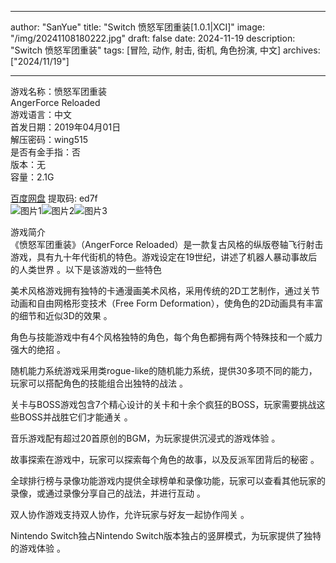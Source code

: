 
---
author: "SanYue"
title: "Switch 愤怒军团重装[1.0.1|XCI]"
image: "/img/20241108180222.jpg"
draft: false
date: 2024-11-19
description: "Switch 愤怒军团重装"
tags: [冒险, 动作, 射击, 街机, 角色扮演, 中文]
archives: ["2024/11/19"]

---

游戏名称：愤怒军团重装   
AngerForce Reloaded    
游戏语言：中文  
首发日期：2019年04月01日  
解压密码：wing515  
是否有金手指：否  
版本：无   
容量：2.1G

[百度网盘](https//pan.baidu.com/s/1Imp_iF_jxHJTDNBiGWaZzg) 提取码: ed7f  
![图片1](/img/407365.jpg)![图片2](/img/40774d.jpg)![图片3](/img/513df1.jpg)  

游戏简介  
《愤怒军团重装》（AngerForce Reloaded）是一款复古风格的纵版卷轴飞行射击游戏，具有九十年代街机的特色。游戏设定在19世纪，讲述了机器人暴动事故后的人类世界
。以下是该游戏的一些特色

美术风格游戏拥有独特的卡通漫画美术风格，采用传统的2D工艺制作，通过关节动画和自由网格形变技术（Free Form Deformation），使角色的2D动画具有丰富的细节和近似3D的效果
。

角色与技能游戏中有4个风格独特的角色，每个角色都拥有两个特殊技和一个威力强大的绝招
。

随机能力系统游戏采用类rogue-like的随机能力系统，提供30多项不同的能力，玩家可以搭配角色的技能组合出独特的战法
。

关卡与BOSS游戏包含7个精心设计的关卡和十余个疯狂的BOSS，玩家需要挑战这些BOSS并战胜它们才能通关
。

音乐游戏配有超过20首原创的BGM，为玩家提供沉浸式的游戏体验
。

故事探索在游戏中，玩家可以探索每个角色的故事，以及反派军团背后的秘密
。

全球排行榜与录像功能游戏内提供全球榜单和录像功能，玩家可以查看其他玩家的录像，或通过录像分享自己的战法，并进行互动
。

双人协作游戏支持双人协作，允许玩家与好友一起协作闯关
。

Nintendo Switch独占Nintendo Switch版本独占的竖屏模式，为玩家提供了独特的游戏体验
。
